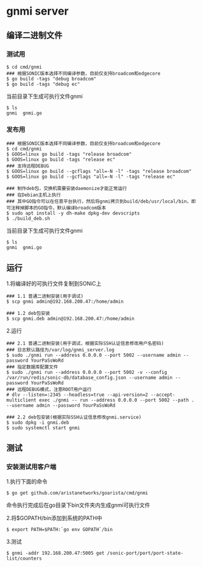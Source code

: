 # gnmi server

## 编译二进制文件

### 测试用
```shell script
$ cd cmd/gnmi
### 根据SONIC版本选择不同编译参数，目前仅支持broadcom和edgecore
$ go build -tags "debug broadcom"
$ go build -tags "debug ec"
```

当前目录下生成可执行文件gnmi
```shell script
$ ls
gnmi  gnmi.go
```

### 发布用
```shell script
### 根据SONIC版本选择不同编译参数，目前仅支持broadcom和edgecore
$ cd cmd/gnmi
$ GOOS=linux go build -tags "release broadcom"
$ GOOS=linux go build -tags "release ec"
### 支持远程DEBUG
$ GOOS=linux go build --gcflags "all=-N -l" -tags "release broadcom"
$ GOOS=linux go build --gcflags "all=-N -l" -tags "release ec"

### 制作deb包，交换机需要安装daemonize才能正常运行
### 在Debian主机上执行
### 其中GO指令可以在任意平台执行，然后将gnmi拷贝到build/deb/usr/local/bin，即可注释掉脚本的GO指令，默认编译broadcom版本
$ sudo apt install -y dh-make dpkg-dev devscripts
$ ./build_deb.sh
```

当前目录下生成可执行文件gnmi
```shell script
$ ls 
gnmi  gnmi.go
```

## 运行

1.将编译好的可执行文件复制到SONiC上
```shell script
### 1.1 普通二进制安装(用于调试)
$ scp gnmi admin@192.168.200.47:/home/admin

### 1.2 deb包安装
$ scp gnmi.deb admin@192.168.200.47:/home/admin
```

2.运行
```shell script
### 2.1 普通二进制安装(用于调试，根据实际SSH认证信息修改用户名密码)
### 日志默认路径为/var/log/gnmi_server.log
$ sudo ./gnmi run --address 0.0.0.0 --port 5002 --username admin --password YourPaSsWoRd
### 指定数据库配置文件
$ sudo ./gnmi run --address 0.0.0.0 --port 5002 -v --config /var/run/redis/sonic-db/database_config.json --username admin --password YourPaSsWoRd
### 远程DEBUG模式，注意ROOT用户运行
# dlv --listen=:2345 --headless=true --api-version=2 --accept-multiclient exec ./gnmi -- run --address 0.0.0.0 --port 5002 --path . --username admin --password YourPaSsWoRd

### 2.2 deb包安装(根据实际SSH认证信息修改gnmi.service)
$ sudo dpkg -i gnmi.deb
$ sudo systemctl start gnmi
```

## 测试

### 安装测试用客户端
1.执行下面的命令
```shell script
$ go get github.com/aristanetworks/goarista/cmd/gnmi
```
命令执行完成后在go目录下bin文件夹内生成gnmi可执行文件

2.将$GOPATH/bin添加到系统的PATH中
```shell script
$ export PATH=$PATH:`go env GOPATH`/bin
```

3.测试
```shell script
$ gnmi -addr 192.168.200.47:5005 get /sonic-port/port/port-state-list/counters
```

